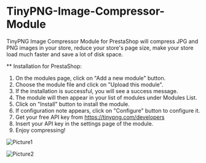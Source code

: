 # TinyPNG-Image-Compressor-Module
TinyPNG Image Compressor Module for PrestaShop will compress JPG and PNG images in your store, reduce your store's page size, make your store load much faster and save a lot of disk space.

** Installation for PrestaShop:
1. On the modules page, click on "Add a new module" button.
2. Choose the module file and click on "Upload this module".
3. If the installation is successful, you will see a success message.
4. The module will then appear in your list of modules under Modules List.
5. Click on "Install" button to install the module.
6. If configuration note appears, click on "Configure" button to configure it.
7. Get your free API key from https://tinypng.com/developers
8. Insert your API key in the settings page of the module.
9. Enjoy compressing!

![Picture1](https://user-images.githubusercontent.com/83116688/155515660-73f943ec-0062-46d3-b4b9-75176a9df6f9.jpg)

![Picture2](https://user-images.githubusercontent.com/83116688/155515676-1247f4e5-43c5-4ce3-ae0a-a30e75cf5f59.jpg)

